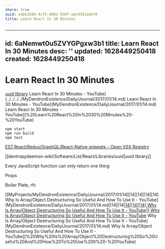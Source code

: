 ```yaml
---
share: true
uuid: eabb1604-4cf5-4882-939f-adc9381edef0
title: Learn React In 30 Minutes
---
```

---
id: 6aNemwt0u5ZVYGPgxw3b1
title: Learn React In 30 Minutes
desc: ''
updated: 1628449250418
created: 1628449250418
---
# Learn React In 30 Minutes
[uuid library](/undefined) Learn React In 30 Minutes - YouTube](../../../../MyDendronExistence/Daily/Journal/2017/01/14.md) Learn React In 30 Minutes - YouTube](MyDendronExistence/Daily/Journal/2017/01/14.md) Learn React In 30 Minutes - YouTube]]%20Learn%20React%20In%2030%20Minutes%20-%20YouTube)

    npm start
    npm run build
    npm test

[ES7 React/Redux/GraphQL/React-Native snippets – Open VSX Registry](https://open-vsx.org/extension/dsznajder/es7-react-js-snippets)

[[dentropydaemon-wiki/Software/List/React/Libraries/uuid|uuid library]]

Every JavaScript function can only return one thing

Props

Boiler Plate, rfc

[[MyProjects/MyDendronExistence/Daily/Journal/2017/01/14|[14|[14|[14|[14) Why Is Array/Object Destructuring So Useful And How To Use It - YouTube](MyDendronExistence/Daily/Journal/2017/01/14.md|(14|[14|[14|[14|[14) Why Is Array/Object Destructuring So Useful And How To Use It - YouTube]] Why Is Array/Object Destructuring So Useful And How To Use It - YouTube](../../../../MyDendronExistence/Daily/Journal/2017/01/14.md) Why Is Array/Object Destructuring So Useful And How To Use It - YouTube](MyDendronExistence/Daily/Journal/2017/01/14.md) Why Is Array/Object Destructuring So Useful And How To Use It - YouTube]]%20Why%20Is%20Array/Object%20Destructuring%20So%20Useful%20And%20How%20To%20Use%20It%20-%20YouTube)